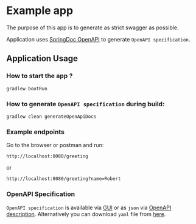 # Example app

The purpose of this app is to generate as strict swagger as possible.

Application uses [SpringDoc OpenAPI] to generate `OpenAPI specification`.

## Application Usage

### How to start the app ? 

```shell
gradlew bootRun
```

### How to generate `OpenAPI specification` during build:

```shell
gradlew clean generateOpenApiDocs
```

### Example endpoints

Go to the browser or postman and run:

```shell
http://localhost:8080/greeting
```

or

```shell
http://localhost:8080/greeting?name=Robert
```

### OpenAPI Specification

`OpenAPI specification` is available via [GUI] or as `json` via [OpenAPI description].
Alternatively you can download `yaml` file from [here].


[GUI]: http://localhost:8080/swagger-ui/index.html
[OpenAPI description]: http://localhost:8080/v3/api-docs
[here]: http://localhost:8080/v3/api-docs.yaml
[SpringDoc OpenAPI]: https://springdoc.org/#features